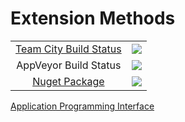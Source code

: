 # Extension Methods

<table align="center">
    <tr>
        <td align="center"><a href=http://vm-scorchio.westeurope.cloudapp.azure.com:888/viewType.html?buildTypeId=ExtensionMethods_Build&guest=1)>Team City Build Status</a></td>
        <td align="center"><a href="http://vm-scorchio.westeurope.cloudapp.azure.com:888/viewType.html?buildTypeId=ExtensionMethods_Build&guest=1">
	<img src="http://vm-scorchio.westeurope.cloudapp.azure.com:888/app/rest/builds/buildType:(id:ExtensionMethods_Build)/statusIcon"/>
</a></td>
    </tr>
    <tr>
        <td align="center">AppVeyor Build Status</td>
        <td align="center"><a href="https://ci.appveyor.com/project/asudbury/extensionmethods">
	<img src='https://ci.appveyor.com/api/projects/status/5563pl7h01w93v3h?svg=true'/>
</a></td>
    </tr>
    <tr>
        <td align="center"><a href="https://www.nuget.org/packages/Scorchio.ExtensionMethods">Nuget Package</a></td>
        <td align="center"><img src="https://img.shields.io/nuget/v/Scorchio.ExtensionMethods.svg"></img></td>
</table>


[Application Programming Interface](Scorchio.ExtensionMethods.md)

